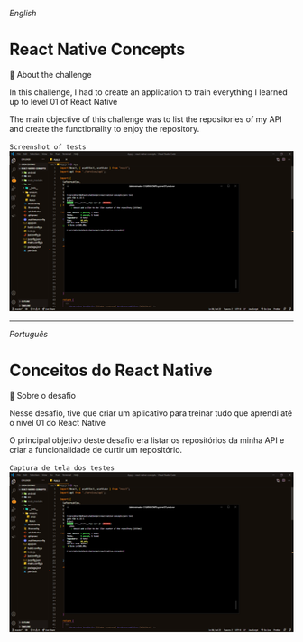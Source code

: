 _English_

# React Native Concepts

🚀 About the challenge

In this challenge, I had to create an application to train everything I learned up to level 01 of React Native

The main objective of this challenge was to list the repositories of my API and create the functionality to enjoy the repository.

`Screenshot of tests`
![](cover.png)

---

_Português_

# Conceitos do React Native

🚀 Sobre o desafio

Nesse desafio, tive que criar um aplicativo para treinar tudo que aprendi até o nível 01 do React Native

O principal objetivo deste desafio era listar os repositórios da minha API e criar a funcionalidade de curtir um repositório.

`Captura de tela dos testes`
![](cover.png)

